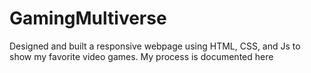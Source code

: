 # GamingMultiverse
Designed and built a responsive webpage using HTML, CSS, and Js to show my favorite video games. My process is documented here

